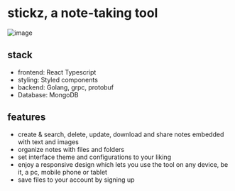 # stickz, a note-taking tool
![image](https://github.com/oceakun/stickz-frontend/assets/83641627/a7b512f4-d711-4d45-bd63-b7aa922be666)

## stack
- frontend: React Typescript
- styling: Styled components
- backend: Golang, grpc, protobuf
- Database: MongoDB

## features
- create & search, delete, update, download and share notes embedded with text and images
- organize notes with files and folders
- set interface theme and configurations to your liking
- enjoy a responsive design which lets you use the tool on any device, be it, a pc, mobile phone or tablet
- save files to your account by signing up
